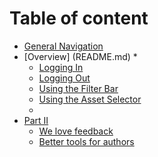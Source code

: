 # Table of content

* [General Navigation](GeneralNavigation.md)
* [Overview] (README.md)
    * 
    * [Logging In](LoggingIn.md)
    * [Logging Out](LoggingOut.md)
    * [Using the Filter Bar](UsingTheFilterBar.md)
    * [Using the Asset Selector](AssetPicker.md)
    * 
* [Part II](part2/README.md)
    * [We love feedback](part2/feedback_please.md)
    * [Better tools for authors](part2/better_tools.md)
